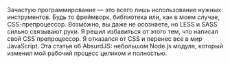 Зачастую программирование — это всего лишь использование нужных инструментов.
Будь то фреймворк, библиотека или, как в моем случае, CSS-препроцессор.
Возможно, вы даже не осознаете, но LESS и SASS сильно связывают руки. Я решил
избавиться от этого тем, что написал свой CSS препроцессор. Я отказался от CSS
и перенес все в мир JavaScript. Эта статья об AbsurdJS: небольшом Node.js
модуле, который изменил мой рабочий процесс целиком и полностью.